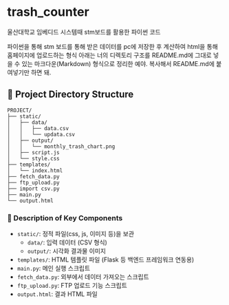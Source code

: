 # trash_counter
울산대학교 임베디드 시스템때 stm보드를 활용한 파이썬 코드

파이썬을 통해 stm 보드를 통해 받은 데이터를 pc에 저장한 후 계산하여 html을 통해 홈페이지에 업로드하는 형식
아래는 너의 디렉토리 구조를 README.md에 그대로 넣을 수 있는 마크다운(Markdown) 형식으로 정리한 예야. 복사해서 README.md에 붙여넣기만 하면 돼.

## 📁 Project Directory Structure

```
PROJECT/
├── static/
│   ├── data/
│   │   ├── data.csv
│   │   └── updata.csv
│   ├── output/
│   │   └── monthly_trash_chart.png
│   ├── script.js
│   └── style.css
├── templates/
│   └── index.html
├── fetch_data.py
├── ftp_upload.py
├── import csv.py
├── main.py
└── output.html
```

### 📌 Description of Key Components

- `static/`: 정적 파일(css, js, 이미지 등)을 보관
  - `data/`: 입력 데이터 (CSV 형식)
  - `output/`: 시각화 결과물 이미지
- `templates/`: HTML 템플릿 파일 (Flask 등 백엔드 프레임워크 연동용)
- `main.py`: 메인 실행 스크립트
- `fetch_data.py`: 외부에서 데이터 가져오는 스크립트
- `ftp_upload.py`: FTP 업로드 기능 스크립트
- `output.html`: 결과 HTML 파일
